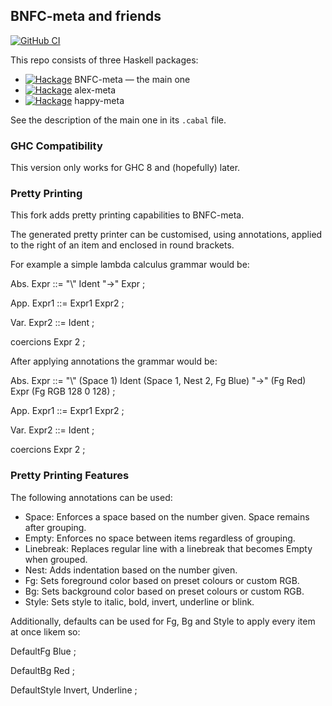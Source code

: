 ## BNFC-meta and friends

[![GitHub CI][github-shield]][github-ci]

This repo consists of three Haskell packages:

- [![Hackage][hackage-BNFC-meta-shield]][hackage-BNFC-meta] BNFC-meta — the main one
- [![Hackage][hackage-alex-meta-shield]][hackage-alex-meta] alex-meta
- [![Hackage][hackage-happy-meta-shield]][hackage-happy-meta] happy-meta

See the description of the main one in its `.cabal` file.

### GHC Compatibility

This version only works for GHC 8 and (hopefully) later.


[github-shield]: https://github.com/ulysses4ever/BNFC-meta/actions/workflows/ci.yml/badge.svg
[github-ci]: https://github.com/ulysses4ever/BNFC-meta/actions/workflows/ci.yml

[hackage-alex-meta]: http://hackage.haskell.org/package/alex-meta
[hackage-alex-meta-shield]: https://img.shields.io/hackage/v/alex-meta.svg
[hackage-happy-meta]: http://hackage.haskell.org/package/happy-meta
[hackage-happy-meta-shield]: https://img.shields.io/hackage/v/happy-meta.svg
[hackage-BNFC-meta]: http://hackage.haskell.org/package/BNFC-meta
[hackage-BNFC-meta-shield]: https://img.shields.io/hackage/v/BNFC-meta.svg

### Pretty Printing

This fork adds pretty printing capabilities to BNFC-meta.

The generated pretty printer can be customised, using annotations, applied to the right of an item and enclosed in round brackets.

For example a simple lambda calculus grammar would be:

Abs. Expr ::= "\\\" Ident "->" Expr ;

App. Expr1 ::= Expr1 Expr2 ;

Var. Expr2 ::= Ident ;

coercions Expr 2 ;

After applying annotations the grammar would be:

Abs. Expr ::= "\\\" (Space 1) Ident (Space 1, Nest 2, Fg Blue) "->" (Fg Red) Expr (Fg RGB 128 0 128) ;

App. Expr1 ::= Expr1 Expr2 ;

Var. Expr2 ::= Ident ;

coercions Expr 2 ;

### Pretty Printing Features

The following annotations can be used:

- Space: Enforces a space based on the number given. Space remains after grouping.
- Empty: Enforces no space between items regardless of grouping.
- Linebreak: Replaces regular line with a linebreak that becomes Empty when grouped.
- Nest: Adds indentation based on the number given.
- Fg: Sets foreground color based on preset colours or custom RGB.
- Bg: Sets background color based on preset colours or custom RGB.
- Style: Sets style to italic, bold, invert, underline or blink.

Additionally, defaults can be used for Fg, Bg and Style to apply every item at once likem so:

DefaultFg Blue ;

DefaultBg Red ;

DefaultStyle Invert, Underline ;



